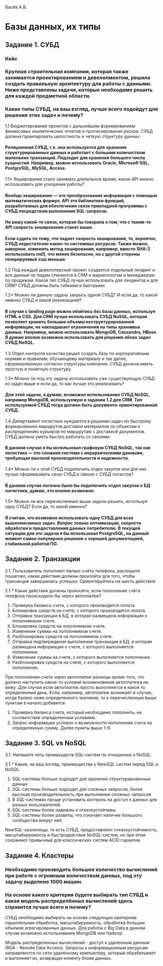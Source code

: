 Васёв А.В.

# Базы данных, их типы

## Задание 1. СУБД

### Кейс
### Крупная строительная компания, которая также занимается проектированием и девелопментом, решила создать правильную архитектуру для работы с данными. Ниже представлены задачи, которые необходимо решить для каждой предметной области.
### Какие типы СУБД, на ваш взгляд, лучше всего подойдут для решения этих задач и почему?
 
1.1 Бюджетирование проектов с дальнейшим формированием финансовых аналитических отчетов и прогнозирования рисков. СУБД должна гарантировать целостность и четкую структуру данных.
#### Реляционная СУБД, т.к. она используется для хранения структурированных данных и работает с большим количеством маленьких транзакций. Подходит для хранения большого числа сущностей. Например, можно использовать Oracle, Microsoft SQL, PostgreSQL, MySQL, Access.
1.1* Хеширование стало занимать длительное время, какое API можно использовать для ускорения работы?
#### Вообще хеширование — это преобразование информации с помощью математических формул. API это библиотеки функций, разработанные для обеспечения связи прикладной программы с СУБД посредством выполнения SQL-запросов.

#### Не вижу какой-то связи, которая бы говорила о том, что с таким-то API скорость хеширования станет выше.

#### Если судить по тому, что падает скорость хеширования, то, вероятно, СУБД недостаточно каких-то системных ресурсов. Также можно, наверное, изменить метод хеширования, например, вместо SHA-2 использовать md5, что менее безопасно, но с другой стороны генерируемый хэш меньше.
1.2 Под каждый девелоперский проект создается отдельный лендинг и все данные по лидам стекаются в CRM к маркетологам и менеджерам по продажам. Какой тип СУБД лучше использовать для лендингов и для CRM? СУБД должны быть гибкими и быстрыми.

1.2* Можно ли данную задачу закрыть одной СУБД? И если да, то какой именно СУБД и какой реализацией?
#### В случае с landing page можно обойтись без базы данных, используя HTML и CSS. Для CRM лучше использовать СУБД NoSQL, которая позволяет хранить большие объемы неструктурированной информации, не накладывает ограничения на типы хранимых данных. Например, можно использовать MongoDB, Cassandra, HBase. Я думаю вполне возможно использовать для решения обеих задач СУБД NoSQL.
1.3 Отдел контроля качества решил создать базу по корпоративным нормам и правилам, обучающему материалу и так далее, сформированную согласно структуры компании. СУБД должна иметь простую и понятную структуру.

1.3* Можно ли под эту задачу использовать уже существующую СУБД из задач выше и если да, то как лучше это реализовать?
#### Для этой задачи, я думаю, возможно использование СУБД NoSQL, например MongoDB, используемую в задании 1.2 для CRM. Тип используемой СУБД тогда должен быть документо-ориентированная СУБД.
1.4 Департамент логистики нуждается в решении задач по быстрому формированию маршрутов доставки материалов по объектам и распределению курьеров по маршрутам с доставкой документов. СУБД должна уметь быстро работать со связями.
#### В данном случае я бы использовал графовую СУБД NoSQL, так как логистика — это сложная система с иерархическими данными, требующая высокой производительности и надежности.
1.4* Можно ли к этой СУБД подключить отдел закупок или для них лучше сформировать свою СУБД в связке с СУБД логистов?
#### В данном случае логично было бы подключить отдел закупок к БД логистики, думаю, это вполне возможно.
1.5* Можно ли все перечисленные выше задачи решить, используя одну СУБД? Если да, то какой именно?
#### Я считаю, что возможно использовать одну СУБД для всех вышеописанных задач. Вопрос только оптимизации, скорости обработки и предоставления данных потребителю. В текущей ситуации для это задачи я бы использовал PostgreSQL, на данный момент самое популярное решение с хорошей документацией, стабильной работой ПО.


## Задание 2. Транзакции

2.1. Пользователь пополняет баланс счёта телефона, распишите пошагово, какие действия должны произойти для того, чтобы транзакция завершилась успешно. Ориентируйтесь на шесть действий.

2.1.* Какие действия должны произойти, если пополнение счёта телефона происходило бы через автоплатёж?

1. Проверка баланса счета, с которого производится оплата.
2. Блокировка средств на счете, с которого производится оплата.
3. Отправка транзакции в БД, в которая размещена информация о пополняемом счете.
4. Блокировка средств на пополняемом счете.
5. Изменение суммы на пополняемом счете.
6. Разблокировка средств на пополняемом счете.
7. Отправка подтверждения выполнения транзакции в БД, в которая размещена информация о счете, с которого выполняется пополнение.
8. Изменение суммы на счете, с которого выполняется пополнение.
9. Разблокировка средств на счете, с которого выполняется пополнение.
 
При пополнении счета через автоплатеж разницы кроме того, что должно наступить какое-то условия возникновения автоплатежа не вижу. Для случая если автоплатеж просто выполняется в какой то определенный день.
Если, например, автоплатеж возникает в случае, когда баланс ниже определенного значения, то к перечисленным выше пунктам в начало добавятся:
1. Проверка баланса счета, который необходимо пополнить, на соответствие определенным условиям.
2. Запрос информации условно о возможности пополнения счета на определенную сумму.
Далее пункты выше 1-9.
 
## Задание 3. SQL vs NoSQL

3.1. Напишите пять преимуществ SQL-систем по отношению к NoSQL.

3.1.* Какие, на ваш взгляд, преимущества у NewSQL систем перед SQL и NoSQL.

1. SQL-системы больше подходят для хранения структурированных данных
2. SQL-системы больше подходят для сложных запросов, более высокая производительность при выполнении сложных запросов
3. В SQL-системах проще установить контроль на доступ к данных для разных пользователей.
4. SQL-системы более надежны и отказоустойчивы.
5. SQL-системы более развиты, что означает наличие большого сообщества вокруг неё.

NewSQL-хранилища, то есть СУБД, предоставляют отказоустойчивость, масштабируемость и быстродействие NoSQL-систем, но при этом сохраняют привычные для классических систем ACID-гарантии. 

## Задание 4. Кластеры

### Необходимо производить большое количество вычислений при работе с огромным количеством данных, под эту задачу выделено 1000 машин.
### На основе какого критерия будете выбирать тип СУБД и какая модель распределённых вычислений здесь справится лучше всего и почему?

СУБД необходимо выбирать на основе следующих критериев: параллельная обработка, масштабируемость, обработка больших объемов агрегированных данных. Для работы с Big Data в данном случае возможно использование MongoDB или Hadoop.

Модель распределенных вычислений - доступ к удаленным данным (RDA - Remote Data Access). Запросы к информационным ресурсам направляются по сети удаленному компьютеру, который обрабатывает и выполняет их, возвращая клиенту блоки данных.
